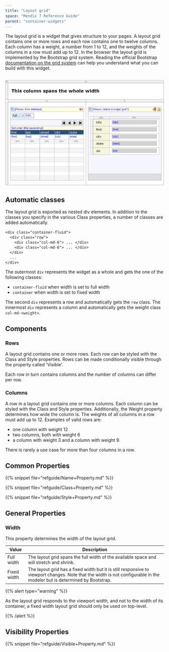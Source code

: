 ```yaml
---
title: "Layout grid"
space: "Mendix 7 Reference Guide"
parent: "container-widgets"
---
```



The layout grid is a widget that gives structure to your pages. A layout grid contains one or more rows and each row contains one to twelve columns. Each column has a weight, a number from 1 to 12, and the weights of the columns in a row must add up to 12\. In the browser the layout grid is implemented by the Bootstrap grid system. Reading the official Bootstrap [documentation on the grid system](http://getbootstrap.com/css/#grid) can help you understand what you can build with this widget.

## ![](attachments/16713862/16843978.png)

## Automatic classes

The layout grid is exported as nested div elements. In addition to the classes you specify in the various Class properties, a number of classes are added automatically.

```
<div class="container-fluid">
  <div class="row">
    <div class="col-md-6"> ... </div>
    <div class="col-md-6"> ... </div>
  </div>
  ...
</div> 
```

The outermost `div` represents the widget as a whole and gets the one of the following classes:

*   `container-fluid` when width is set to full width
*   `container` when width is set to fixed width

The second `div` represents a row and automatically gets the `row` class. The innermost `div` represents a column and automatically gets the weight class `col-md-<weight>`.

## Components

### Rows

A layout grid contains one or more rows. Each row can be styled with the Class and Style properties. Rows can be made conditionally visible through the property called 'Visible'.

Each row in turn contains columns and the number of columns can differ per row.

### Columns

A row in a layout grid contains one or more columns. Each column can be styled with the Class and Style properties. Additionally, the Weight property determines how wide the column is. The weights of all columns in a row must add up to 12\. Examples of valid rows are:

*   one column with weight 12
*   two columns, both with weight 6
*   a column with weight 3 and a column with weight 9. 

There is rarely a use case for more than four columns in a row.

## Common Properties

{{% snippet file="refguide/Name+Property.md" %}}

{{% snippet file="refguide/Class+Property.md" %}} 

{{% snippet file="refguide/Style+Property.md" %}}

## General Properties

### Width

This property determines the width of the layout grid. 

| Value | Description |
| --- | --- |
| Full width | The layout grid spans the full width of the available space and will stretch and shrink. |
| Fixed width | The layout grid has a fixed width but it is still responsive to viewport changes. Note that the width is not configurable in the modeler but is determined by Bootstrap. |

{{% alert type="warning" %}}

As the layout grid responds to the viewport width, and not to the width of its container, a fixed width layout grid should only be used on top-level.

{{% /alert %}}

## Visibility Properties

{{% snippet file="refguide/Visible+Property.md" %}}
